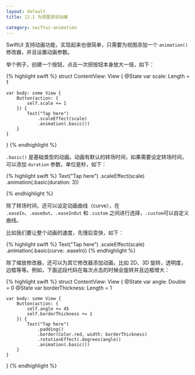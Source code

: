 ```yaml
---
layout: default
title: 12.1 为视图添加动画

category: swiftui-animation
---
```


SwiftUI 支持动画功能，实现起来也很简单，只需要为视图添加一个 `animation()` 修改器，并且设置动画参数。

举个例子，创建一个按钮，点击一次把按钮本身放大一倍，如下：

{% highlight swift %}
struct ContentView: View {
    @State var scale: Length = 1

    var body: some View {
        Button(action: {
            self.scale += 1
        }) {
            Text("Tap here")
                .scaleEffect(scale)
                .animation(.basic())
        }
    }
}
{% endhighlight %}

`.basic()` 是基础类型的动画。动画有默认的转场时间，如果需要设定转场时间，可以添加 `duration` 参数，单位是秒，如下：

{% highlight swift %}
Text("Tap here")
    .scaleEffect(scale)
    .animation(.basic(duration: 3))

{% endhighlight %}

除了转场时间，还可以设定动画曲线（curve），在 `.easeIn`、`.easeOut`、`.easeInOut` 和 `.custom` 之间进行选择，`.custom`可以自定义曲线。

比如我们要让整个动画的速度，先慢后变快，如下：

{% highlight swift %}
Text("Tap here")
    .scaleEffect(scale)
    .animation(.basic(curve: .easeIn))
{% endhighlight %}

除了缩放修改器，还可以为其它修改器添加动画，比如 2D、3D 旋转，透明度，边框等等。例如，下面这段代码在每次点击的时候会旋转并且边框增大：

{% highlight swift %}
struct ContentView: View {
    @State var angle: Double = 0
    @State var borderThickness: Length = 1

    var body: some View {
        Button(action: {
            self.angle += 45
            self.borderThickness += 1
        }) {
            Text("Tap here")
                .padding()
                .border(Color.red, width: borderThickness)
                .rotationEffect(.degrees(angle))
                .animation(.basic())
        }
    }
}
{% endhighlight %}

